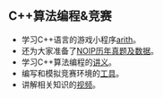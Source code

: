 ## C++算法编程&竞赛

- 学习C++语言的游戏小程序<a href='game/arith.rar' target='_blank'>arith</a>。
- 还为大家准备了<a href='race/index.md' target='_blank'>NOIP历年真题及数据</a>。
- 学习C++算法编程的<a href='handout/index.md' target='_blank'>讲义</a>。
- 编写和模拟竞赛环境的<a href='tool/index.md' target='_blank'>工具</a>。
- 讲解相关知识的<a href='video/index.md' target='_blank'>视频</a>。


